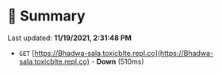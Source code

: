 # 📖 Summary
Last updated: **11/19/2021, 2:31:48 PM**

- `GET` [https://Bhadwa-sala.toxicblte.repl.co](https://Bhadwa-sala.toxicblte.repl.co) - **Down** (510ms)

